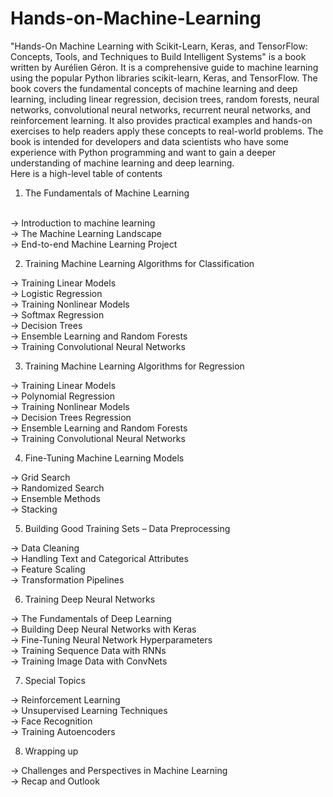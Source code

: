 # Hands-on-Machine-Learning
"Hands-On Machine Learning with Scikit-Learn, Keras, and TensorFlow: Concepts, Tools, and Techniques to Build Intelligent Systems" is a book written by Aurélien Géron. It is a comprehensive guide to machine learning using the popular Python libraries scikit-learn, Keras, and TensorFlow. The book covers the fundamental concepts of machine learning and deep learning, including linear regression, decision trees, random forests, neural networks, convolutional neural networks, recurrent neural networks, and reinforcement learning. It also provides practical examples and hands-on exercises to help readers apply these concepts to real-world problems. The book is intended for developers and data scientists who have some experience with Python programming and want to gain a deeper understanding of machine learning and deep learning.<br>
Here is a high-level table of contents 
<br>
1. The Fundamentals of Machine Learning
<br>
-> Introduction to machine learning<br>
-> The Machine Learning Landscape<br>
-> End-to-end Machine Learning Project<br>

2. Training Machine Learning Algorithms for Classification<br>

-> Training Linear Models<br>
-> Logistic Regression<br>
-> Training Nonlinear Models<br>
-> Softmax Regression<br>
-> Decision Trees<br>
-> Ensemble Learning and Random Forests<br>
-> Training Convolutional Neural Networks<br>

3. Training Machine Learning Algorithms for Regression<br>

-> Training Linear Models<br>
-> Polynomial Regression<br>
-> Training Nonlinear Models<br>
-> Decision Trees Regression<br>
-> Ensemble Learning and Random Forests<br>
-> Training Convolutional Neural Networks<br>

4. Fine-Tuning Machine Learning Models<br>

-> Grid Search<br>
-> Randomized Search<br>
-> Ensemble Methods<br>
-> Stacking<br>

5. Building Good Training Sets – Data Preprocessing<br>

-> Data Cleaning<br>
-> Handling Text and Categorical Attributes<br>
-> Feature Scaling<br>
-> Transformation Pipelines<br>

6. Training Deep Neural Networks<br>

-> The Fundamentals of Deep Learning<br>
-> Building Deep Neural Networks with Keras<br>
-> Fine-Tuning Neural Network Hyperparameters<br>
-> Training Sequence Data with RNNs<br>
-> Training Image Data with ConvNets<br>

7. Special Topics<br>

-> Reinforcement Learning<br>
-> Unsupervised Learning Techniques<br>
-> Face Recognition<br>
-> Training Autoencoders<br>

8. Wrapping up<br>

-> Challenges and Perspectives in Machine Learning<br>
-> Recap and Outlook<br>
